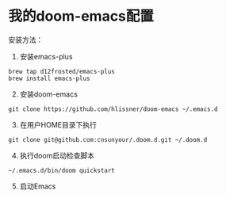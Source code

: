# 我的doom-emacs配置

安装方法：

1. 安装emacs-plus

``` shell
brew tap d12frosted/emacs-plus
brew install emacs-plus
```
2. 安装doom-emacs

``` shell
git clone https://github.com/hlissner/doom-emacs ~/.emacs.d
```
3. 在用户HOME目录下执行

``` shell
git clone git@github.com:cnsunyour/.doom.d.git ~/.doom.d
```
4. 执行doom启动检查脚本

``` shell
~/.emacs.d/bin/doom quickstart
```
5. 启动Emacs
